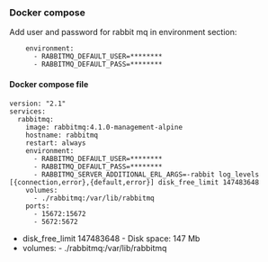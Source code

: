 ### Docker compose

Add user and password for rabbit mq in environment section:

```
    environment:
      - RABBITMQ_DEFAULT_USER=********
      - RABBITMQ_DEFAULT_PASS=********
```

#### Docker compose file

```
version: "2.1"
services:
  rabbitmq:
    image: rabbitmq:4.1.0-management-alpine
    hostname: rabbitmq
    restart: always
    environment:
      - RABBITMQ_DEFAULT_USER=********
      - RABBITMQ_DEFAULT_PASS=********
      - RABBITMQ_SERVER_ADDITIONAL_ERL_ARGS=-rabbit log_levels [{connection,error},{default,error}] disk_free_limit 147483648
    volumes:
      - ./rabbitmq:/var/lib/rabbitmq
    ports:
      - 15672:15672
      - 5672:5672
```

* disk_free_limit 147483648 - Disk space: 147 Mb
* volumes: - ./rabbitmq:/var/lib/rabbitmq
